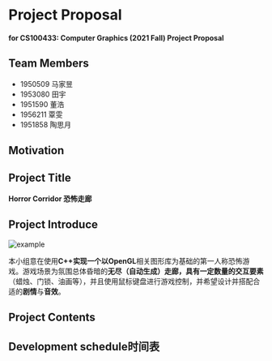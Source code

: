 # Project Proposal

#### for CS100433: Computer Graphics (2021 Fall)  Project Proposal



## Team Members

* 1950509 马家昱
* 1953080 田宇
* 1951590 董浩
* 1956211 覃雯
* 1951858 陶思月

## Motivation



## Project Title

**Horror Corridor 恐怖走廊**

## Project Introduce

![example](https://github.com/imajiayu/Horror_Corridor/blob/master/src/example.png)

​		本小组意在使用**C++**实现一个以**OpenGL**相关图形库为基础的第一人称恐怖游戏。游戏场景为氛围总体昏暗的**无尽（自动生成）**走廊，具有一定数量的**交互要素**（蜡烛、门锁、油画等），并且使用鼠标键盘进行游戏控制，并希望设计并搭配合适的**剧情**与**音效**。

## Project Contents

## Development schedule时间表

